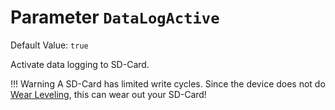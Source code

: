 # Parameter `DataLogActive`
Default Value: `true`

Activate data logging to SD-Card.

!!! Warning
    A SD-Card has limited write cycles. Since the device does not do [Wear Leveling](https://en.wikipedia.org/wiki/Wear_leveling), this can wear out your SD-Card!